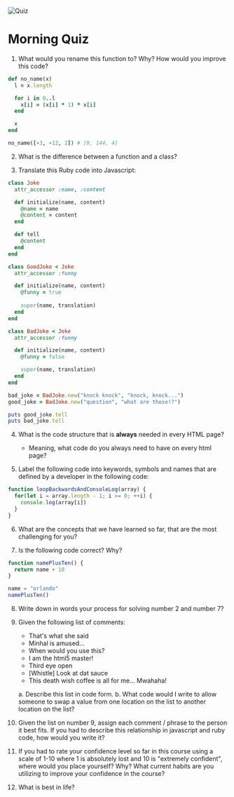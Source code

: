 ![Quiz](https://swoonproduction.s3.amazonaws.com/media/original_images/quiz_xEHRxwV.jpg)

# Morning Quiz

1. What would you rename this function to? Why? How would you improve this code?

```ruby
def no_name(x)
  l = x.length

  for i in 0..l
    x[i] = (x[i] * 1) * x[i]
  end

  x
end

no_name([-3, -12, 2]) # [9, 144, 4]
```
2. What is the difference between a function and a class?

3. Translate this Ruby code into Javascript:

```ruby
class Joke
  attr_accessor :name, :content

  def initialize(name, content)
    @name = name
    @content = content
  end

  def tell
    @content
  end
end

class GoodJoke < Joke
  attr_accessor :funny

  def initialize(name, content)
    @funny = true
    
    super(name, translation)
  end
end

class BadJoke < Joke
  attr_accessor :funny

  def initialize(name, content)
    @funny = false

    super(name, translation)
  end
end

bad_joke = BadJoke.new("knock knock", "knock, knock...")
good_joke = BadJoke.new("question", "what are those!?")

puts good_joke.tell
puts bad_joke.tell
```

4. What is the code structure that is **always** needed in every HTML page?
    - Meaning, what code do you always need to have on every html page?

5. Label the following code into keywords, symbols and names that are defined by a developer in the following code:

```js
function loopBackwardsAndConsoleLog(array) {
  for(let i = array.length - 1; i >= 0; ++i) {
    console.log(array[i])
  }
}
```

6. What are the concepts that we have learned so far, that are the most challenging for you?

7. Is the following code correct? Why?

```js
function namePlusTen() {
  return name + 10
}

name = "orlando"
namePlusTen()
```

8. Write down in words your process for solving number 2 and number 7?

9. Given the following list of comments:
    - That's what she said
    - Minhal is amused...
    - When would you use this?
    - I am the html5 master!
    - Third eye open
    - [Whistle] Look at dat sauce
    - This death wish coffee is all for me... Mwahaha!

    a. Describe this list in code form.
    b. What code would I write to allow someone to swap a value from one location on the list to another location on the list?

10. Given the list on number 9, assign each comment / phrase to the person it best fits. If you had to describe this relationship in javascript and ruby code, how would you write it?

11. If you had to rate your confidence level so far in this course using a scale of 1-10 where 1 is absolutely lost and 10 is "extremely confident", where would you place yourself? Why? What current habits are you utilizing to improve your confidence in the course?

12. What is best in life?